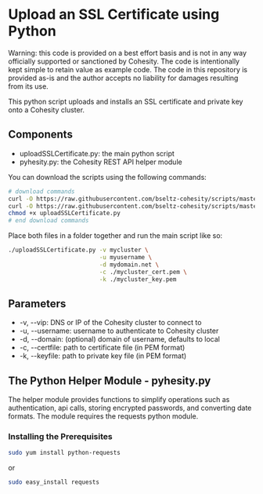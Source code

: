 # Upload an SSL Certificate using Python

Warning: this code is provided on a best effort basis and is not in any way officially supported or sanctioned by Cohesity. The code is intentionally kept simple to retain value as example code. The code in this repository is provided as-is and the author accepts no liability for damages resulting from its use.

This python script uploads and installs an SSL certificate and private key onto a Cohesity cluster.

## Components

* uploadSSLCertificate.py: the main python script
* pyhesity.py: the Cohesity REST API helper module

You can download the scripts using the following commands:

```bash
# download commands
curl -O https://raw.githubusercontent.com/bseltz-cohesity/scripts/master/python/uploadSSLCertificate/uploadSSLCertificate.py
curl -O https://raw.githubusercontent.com/bseltz-cohesity/scripts/master/python/uploadSSLCertificate/pyhesity.py
chmod +x uploadSSLCertificate.py
# end download commands
```

Place both files in a folder together and run the main script like so:

```bash
./uploadSSLCertificate.py -v mycluster \
                          -u myusername \
                          -d mydomain.net \
                          -c ./mycluster_cert.pem \
                          -k ./mycluster_key.pem
```

## Parameters

* -v, --vip: DNS or IP of the Cohesity cluster to connect to
* -u, --username: username to authenticate to Cohesity cluster
* -d, --domain: (optional) domain of username, defaults to local
* -c, --certfile: path to certificate file (in PEM format)
* -k, --keyfile: path to private key file (in PEM format)

## The Python Helper Module - pyhesity.py

The helper module provides functions to simplify operations such as authentication, api calls, storing encrypted passwords, and converting date formats. The module requires the requests python module.

### Installing the Prerequisites

```bash
sudo yum install python-requests
```

or

```bash
sudo easy_install requests
```
